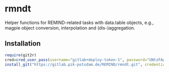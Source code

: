 # rmndt

Helper functions for REMIND-related tasks with data.table objects, e.g., magpie object conversion, interpolation and (dis-)aggregation.

## Installation

```r
require(git2r)
cred=cred_user_pass(username="gitlab+deploy-token-1", password="UNtzFAgZUyDPF9irVTCN")
install_git("https://gitlab.pik-potsdam.de/REMIND/rmndt.git", credentials=cred)
```